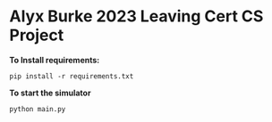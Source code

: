 # Alyx Burke 2023 Leaving Cert CS Project

**To Install requirements:**

    pip install -r requirements.txt

**To start the simulator**

    python main.py